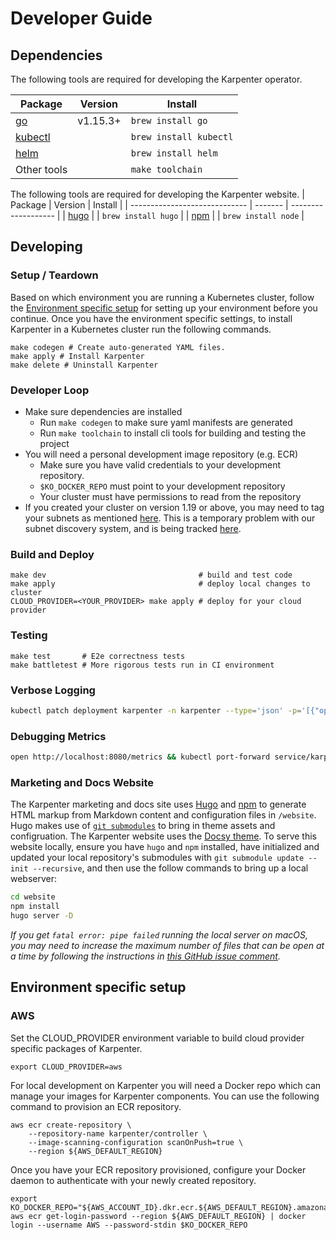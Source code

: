 # Developer Guide

## Dependencies

The following tools are required for developing the Karpenter operator.

| Package                                                            | Version  | Install                |
| ------------------------------------------------------------------ | -------- | ---------------------- |
| [go](https://golang.org/dl/)                                       | v1.15.3+ | `brew install go`      |
| [kubectl](https://kubernetes.io/docs/tasks/tools/install-kubectl/) |          | `brew install kubectl` |
| [helm](https://helm.sh/docs/intro/install/)                        |          | `brew install helm`    |
| Other tools                                                        |          | `make toolchain`       |

The following tools are required for developing the Karpenter website.
| Package                       | Version | Install             |
| ----------------------------- | ------- | ------------------- |
| [hugo](https://gohugo.io/)    |         | `brew install hugo` |
| [npm](https://www.npmjs.com/) |         | `brew install node` |

## Developing

### Setup / Teardown

Based on which environment you are running a Kubernetes cluster, follow the [Environment specific setup](#environment-specific-setup) for setting up your environment before you continue. Once you have the environment specific settings, to install Karpenter in a Kubernetes cluster run the following commands.

```
make codegen # Create auto-generated YAML files.
make apply # Install Karpenter
make delete # Uninstall Karpenter
```

### Developer Loop
* Make sure dependencies are installed
    * Run `make codegen` to make sure yaml manifests are generated
    * Run `make toolchain` to install cli tools for building and testing the project
* You will need a personal development image repository (e.g. ECR)
    * Make sure you have valid credentials to your development repository.
    * `$KO_DOCKER_REPO` must point to your development repository
    * Your cluster must have permissions to read from the repository
* If you created your cluster on version 1.19 or above, you may need to tag your subnets as mentioned [here](docs/aws/README.md). This is a temporary problem with our subnet discovery system, and is being tracked [here](https://github.com/awslabs/karpenter/issues/404#issuecomment-845283904).

### Build and Deploy
```
make dev                                  # build and test code
make apply                                # deploy local changes to cluster
CLOUD_PROVIDER=<YOUR_PROVIDER> make apply # deploy for your cloud provider
```

### Testing
```
make test       # E2e correctness tests
make battletest # More rigorous tests run in CI environment
```

### Verbose Logging
```bash
kubectl patch deployment karpenter -n karpenter --type='json' -p='[{"op": "replace", "path": "/spec/template/spec/containers/0/args", "value": ["--verbose"]}]'
```

### Debugging Metrics
```bash
open http://localhost:8080/metrics && kubectl port-forward service/karpenter-metrics -n karpenter 8080
```

### Marketing and Docs Website
The Karpenter marketing and docs site uses [Hugo](https://gohugo.io/) and [npm](https://www.npmjs.com/) to generate HTML markup from Markdown content and configuration files in `/website`. Hugo makes use of [`git submodules`](https://git-scm.com/book/en/v2/Git-Tools-Submodules) to bring in theme assets and configruation. The Karpenter website uses the [Docsy theme](https://www.docsy.dev/). To serve this website locally, ensure you have `hugo` and `npm` installed, have initialized and updated your local repository's submodules with `git submodule update --init --recursive`, and then use the follow commands to bring up a local webserver:
```bash
cd website
npm install
hugo server -D 
```

_If you get `fatal error: pipe failed` running the local server on macOS, you may need to increase the maximum number of files that can be open at a time by following the instructions in [this GitHub issue comment](https://github.com/google/docsy-example/issues/89#issuecomment-758311888)._

## Environment specific setup

### AWS
Set the CLOUD_PROVIDER environment variable to build cloud provider specific packages of Karpenter.

```
export CLOUD_PROVIDER=aws
```

For local development on Karpenter you will need a Docker repo which can manage your images for Karpenter components.
You can use the following command to provision an ECR repository.
```
aws ecr create-repository \
    --repository-name karpenter/controller \
    --image-scanning-configuration scanOnPush=true \
    --region ${AWS_DEFAULT_REGION}
```

Once you have your ECR repository provisioned, configure your Docker daemon to authenticate with your newly created repository.

```
export KO_DOCKER_REPO="${AWS_ACCOUNT_ID}.dkr.ecr.${AWS_DEFAULT_REGION}.amazonaws.com/karpenter"
aws ecr get-login-password --region ${AWS_DEFAULT_REGION} | docker login --username AWS --password-stdin $KO_DOCKER_REPO
```
